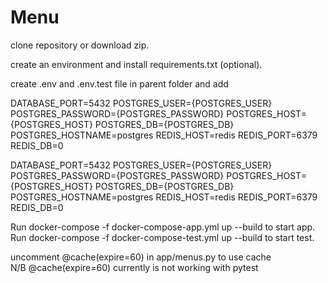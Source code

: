 # Menu

clone repository or download zip.

create an environment and install requirements.txt (optional).

create .env and .env.test file in parent folder and add

DATABASE_PORT=5432 POSTGRES_USER={POSTGRES_USER} POSTGRES_PASSWORD={POSTGRES_PASSWORD} POSTGRES_HOST={POSTGRES_HOST} POSTGRES_DB={POSTGRES_DB} POSTGRES_HOSTNAME=postgres REDIS_HOST=redis
REDIS_PORT=6379
REDIS_DB=0

DATABASE_PORT=5432 POSTGRES_USER={POSTGRES_USER} POSTGRES_PASSWORD={POSTGRES_PASSWORD} POSTGRES_HOST={POSTGRES_HOST} POSTGRES_DB={POSTGRES_DB} POSTGRES_HOSTNAME=postgres REDIS_HOST=redis
REDIS_PORT=6379
REDIS_DB=0

Run docker-compose -f docker-compose-app.yml up --build to start app.
Run docker-compose -f docker-compose-test.yml up --build to start test.

uncomment @cache(expire=60) in app/menus.py to use cache  
N/B @cache(expire=60) currently is not working with pytest
